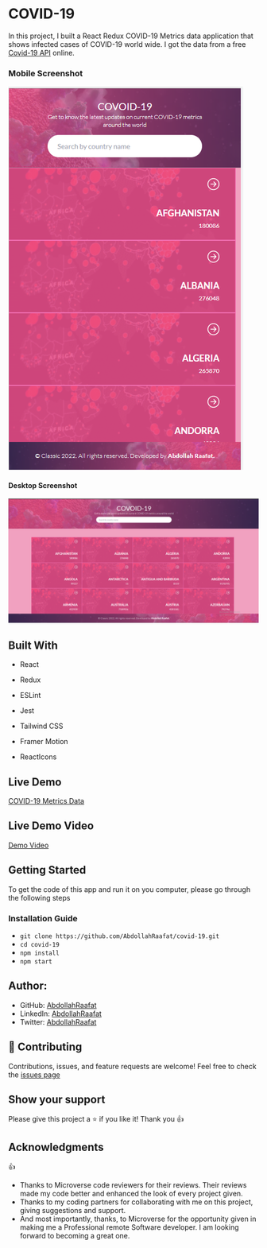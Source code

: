 # COVID-19

In this project, I built a React Redux COVID-19 Metrics data application that shows infected cases of COVID-19 world wide.
I got the data from a free <a href="https://covid19api.com/">Covid-19 API</a> online.

### Mobile Screenshot

![image](/src/images/mobile-shot.PNG)

#### Desktop Screenshot

![image](/src/images/pc-shot.PNG)

## Built With

- React

- Redux

- ESLint

- Jest

- Tailwind CSS

- Framer Motion

- ReactIcons

## Live Demo

<a href="https://effervescent-puffpuff-a0122d.netlify.app/">COVID-19 Metrics Data</a>

## Live Demo Video

<a href="https://www.loom.com/share/134dd6177245482ca0d1daab2a2aae28">Demo Video</a>

## Getting Started

To get the code of this app and run it on you computer, please go through the following steps

### Installation Guide

- `git clone https://github.com/AbdollahRaafat/covid-19.git`
- `cd covid-19`
- `npm install`
- `npm start`

## Author:

- GitHub: [AbdollahRaafat](https://github.com/AbdollahRaafat)
- LinkedIn: [AbdollahRaafat](https://www.linkedin.com/in/abdollah-raafat-886059221/)
- Twitter: [AbdollahRaafat](https://twitter.com/abdollah_raafat)

## 🤝 Contributing

Contributions, issues, and feature requests are welcome!
Feel free to check the <a href="#">issues page</a>

## Show your support

Please give this project a ⭐️ if you like it! Thank you 👍

## Acknowledgments

👍

- Thanks to Microverse code reviewers for their reviews. Their reviews made my code better and enhanced the look of every project given.
- Thanks to my coding partners for collaborating with me on this project, giving suggestions and support.
- And most importantly, thanks, to Microverse for the opportunity given in making me a Professional remote Software developer. I am looking forward to becoming a great one.
